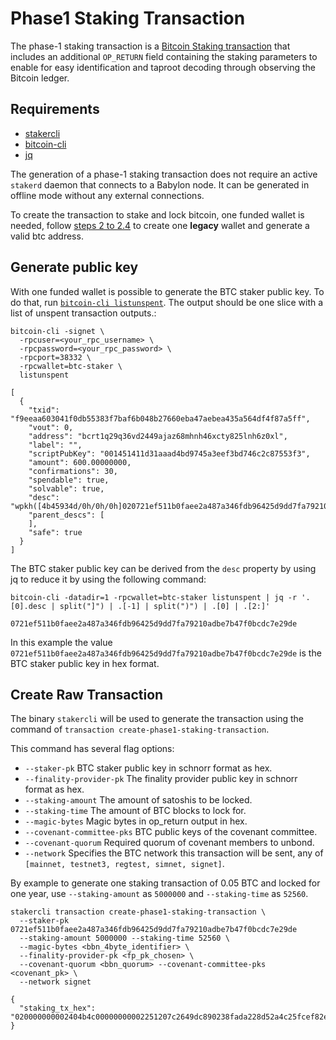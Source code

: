 # Phase1 Staking Transaction

The phase-1 staking transaction is a
[Bitcoin Staking transaction](https://github.com/babylonchain/babylon/blob/v0.8.5/docs/staking-script.md)
that includes an additional `OP_RETURN` field containing
the staking parameters to enable for easy identification
and taproot decoding through observing the Bitcoin ledger.

## Requirements

- [stakercli](../README.md#3-btc-staker-installation)
- [bitcoin-cli](../README.md#21-download-and-extract-bitcoin-binary)
- [jq](https://jqlang.github.io/jq/download/)

The generation of a phase-1 staking transaction does not require
an active `stakerd` daemon that connects to a Babylon node.
It can be generated in offline mode without any external connections.

To create the transaction to stake and lock bitcoin, one funded wallet is needed,
follow [steps 2 to 2.4](../README.md#2-setting-up-a-bitcoin-node) to create one
**legacy** wallet and generate a valid btc address.

## Generate public key

With one funded wallet is possible to generate the BTC staker public key. To do
that, run [`bitcoin-cli listunspent`](https://chainquery.com/bitcoin-cli/listunspent).
The output should be one slice with a list of unspent transaction outputs.:

```shell
bitcoin-cli -signet \
  -rpcuser=<your_rpc_username> \
  -rpcpassword=<your_rpc_password> \
  -rpcport=38332 \
  -rpcwallet=btc-staker \
  listunspent

[
  {
    "txid": "f9eeaa603041f0db55383f7baf6b048b27660eba47aebea435a564df4f87a5ff",
    "vout": 0,
    "address": "bcrt1q29q36vd2449ajaz68mhnh46xcty825lnh6z0xl",
    "label": "",
    "scriptPubKey": "001451411d31aaad4bd9745a3eef3bd746c2c87553f3",
    "amount": 600.00000000,
    "confirmations": 30,
    "spendable": true,
    "solvable": true,
    "desc": "wpkh([4b45934d/0h/0h/0h]020721ef511b0faee2a487a346fdb96425d9dd7fa79210adbe7b47f0bcdc7e29de)#kxsmmtvy",
    "parent_descs": [
    ],
    "safe": true
  }
]
```

The BTC staker public key can be derived from the `desc` property by using jq to
reduce it by using the following command:

```shell
bitcoin-cli -datadir=1 -rpcwallet=btc-staker listunspent | jq -r '.[0].desc | split("]") | .[-1] | split(")") | .[0] | .[2:]'

0721ef511b0faee2a487a346fdb96425d9dd7fa79210adbe7b47f0bcdc7e29de
```

In this example the value `0721ef511b0faee2a487a346fdb96425d9dd7fa79210adbe7b47f0bcdc7e29de`
is the BTC staker public key in hex format.

## Create Raw Transaction

The binary `stakercli` will be used to generate the transaction using the command
of `transaction create-phase1-staking-transaction`.

This command has several flag options:

- `--staker-pk` BTC staker public key in schnorr format as hex.
- `--finality-provider-pk` The finality provider public key in schnorr format as hex.
- `--staking-amount` The amount of satoshis to be locked.
- `--staking-time` The amount of BTC blocks to lock for.
- `--magic-bytes` Magic bytes in op_return output in hex.
- `--covenant-committee-pks` BTC public keys of the covenant committee.
- `--covenant-quorum` Required quorum of covenant members to unbond.
- `--network` Specifies the BTC network this transaction will be sent, any of
`[mainnet, testnet3, regtest, simnet, signet]`.

By example to generate one staking transaction of 0.05 BTC and locked for one year,
use `--staking-amount` as `5000000` and `--staking-time` as `52560`.

```shell
stakercli transaction create-phase1-staking-transaction \
  --staker-pk 0721ef511b0faee2a487a346fdb96425d9dd7fa79210adbe7b47f0bcdc7e29de
  --staking-amount 5000000 --staking-time 52560 \
  --magic-bytes <bbn_4byte_identifier> \
  --finality-provider-pk <fp_pk_chosen> \
  --covenant-quorum <bbn_quorum> --covenant-committee-pks <covenant_pk> \
  --network signet

{
  "staking_tx_hex": "020000000002404b4c00000000002251207c2649dc890238fada228d52a4c25fcef82e1cf3d7f53895ca0fcfb15dd142bb0000000000000000496a470102030400b91ea4619bc7b3f93e5015976f52f666ae4eb5c98018a6c8e41424905fa8591fa89e7caf57360bc8b791df72abc3fb6d2ddc0e06e171c9f17c4ea1299e677565cd5000000000"
}
```
